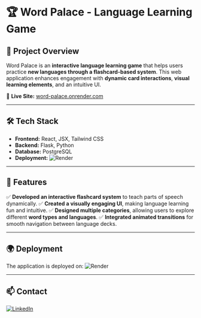 # 🏆 Word Palace - Language Learning Game

## 📝 Project Overview
Word Palace is an **interactive language learning game** that helps users practice **new languages through a flashcard-based system**.
This web application enhances engagement with **dynamic card interactions**, **visual learning elements**, and an intuitive UI.

🔗 **Live Site:** [word-palace.onrender.com](https://language-game-2.onrender.com/)

---

## 🛠 Tech Stack
- **Frontend:** React, JSX, Tailwind CSS
- **Backend:** Flask, Python
- **Database:** PostgreSQL
- **Deployment:** ![Render](https://img.shields.io/badge/Deployed%20on-Render-46E3B7?style=flat-square&logo=render&logoColor=white)

---

## 🌟 Features
✅ **Developed an interactive flashcard system** to teach parts of speech dynamically.
✅ **Created a visually engaging UI**, making language learning fun and intuitive.
✅ **Designed multiple categories**, allowing users to explore different **word types and languages**.
✅ **Integrated animated transitions** for smooth navigation between language decks.

---

## 🌍 Deployment
The application is deployed on:
![Render](https://img.shields.io/badge/Deployed%20on-Render-46E3B7?style=flat-square&logo=render&logoColor=white)

---

## 📫 Contact
[![LinkedIn](https://img.shields.io/badge/-LinkedIn-0077B5?style=flat-square&logo=linkedin&logoColor=white)](https://www.linkedin.com/in/etczermerivil/)
